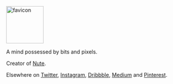 <img width="100" alt="favicon" src="https://user-images.githubusercontent.com/44647920/112881918-eb09cd80-90e9-11eb-8b1f-4e67a9bab16d.png">

A mind possessed by bits and pixels.

Creator of [Nute](https://nute.app/).

Elsewhere on [Twitter](https://twitter.com/minnixio), [Instagram](https://instagram.com/minnixio), [Dribbble](https://dribbble.com/minnix), [Medium](https://minnix.medium.com/) and [Pinterest](https://pinterest.com/minnix).

